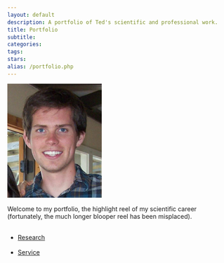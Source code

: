 ```yaml
---
layout: default
description: A portfolio of Ted's scientific and professional work.
title: Portfolio
subtitle:
categories:
tags:
stars:
alias: /portfolio.php
---
```

<img id="tedshot" src="/img/tedshot.jpg" height="260" width="215" alt="tedshot" />

<p>Welcome to my portfolio, the highlight reel of my scientific career (fortunately, the much longer blooper reel has been misplaced).</p>


<ul>
<br />
<li><a href="research.php">Research</a></li>
<br />
<li><a href="service.php">Service</a></li>
<br />
</ul>